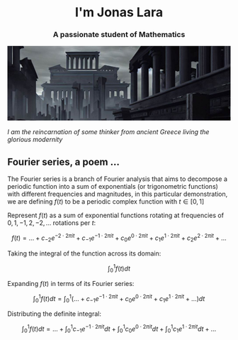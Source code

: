 <h1 align="center">I'm Jonas Lara</h1>
<h3 align="center">A passionate student of Mathematics</h3>

![greece](/1500x500.jpeg)

_I am the reincarnation of some thinker from ancient Greece living the glorious modernity_

## Fourier series, a poem ...

The Fourier series is a branch of Fourier analysis that aims to decompose a periodic function into a sum of exponentials (or trigonometric functions) with different frequencies and magnitudes, in this particular demonstration, we are defining $f(t)$ to be a periodic complex function with $t\in[0, 1]$

Represent $f(t)$ as a sum of exponential functions rotating at frequencies of $0, 1, -1, 2, -2, ...$ rotations per $t$:

$$
f(t) = \dots + c_{-2}e^{-2\cdot 2\pi it} + c_{-1}e^{-1\cdot 2\pi it} + c_{0}e^{0\cdot 2\pi it} + c_{1}e^{1\cdot 2\pi it} + c_{2}e^{2\cdot 2\pi it} + \dots
$$

Taking the integral of the function across its domain:

$$
\int_0^1 f(t) dt
$$

Expanding $f(t)$ in terms of its Fourier series:

$$
\int_0^1 f(t) dt = \int_0^1 (\dots + c_{-1}e^{-1\cdot 2\pi it} + c_{0}e^{0\cdot 2\pi it} + c_{1}e^{1\cdot 2\pi it} + \dots)dt
$$


Distributing the definite integral:

$$
\int_0^1 f(t) dt = \dots + \int_0^1c_{-1}e^{-1\cdot 2\pi it}dt + \int_0^1c_{0}e^{0\cdot 2\pi it}dt + \int_0^1c_{1}e^{1\cdot 2\pi it}dt + \dots
$$
